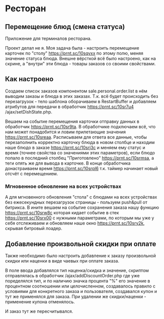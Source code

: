 # Ресторан

## Перемещение блюд (смена статуса)

Приложение для терминалов ресторана. 

Проект делал не я. Моя задача была - настроить перемещение карточек по "столу" https://prnt.sc/10sqvxx по этому полю, меняя значение статуса блюда. 
Внешне вёрсткой всё было настроено, как на скрине, а "внутри" эти блюда - товары заказов со своими свойствами.

## Как настроено

Создаем список заказов компонентом sale.personal.order.list в нём выводим заказы и блюда в этих заказах. Т.к. всё будет происходить без перезагрузок - тело шаблона оборачиваем в RestartBuffer и добавляем атрибутов для передачи в обработчик https://prnt.sc/10sr7u4 /ajax/setDishState.php. 

Вешаем на событие перемещения карточки отправку данных в обработчик https://prnt.sc/10sr9ta. В обработчике подключаем всё, что нам может понадобится и ловим прилетающие значения https://prnt.sc/10sreaa. Расписываем для ответа все данные, чтобы перезаполнить корректно карточку блюда в новом столбце и находим наше блюдо в заказе https://prnt.sc/10srj3c и меняем ему статус и время (точнее свойства со значениями этих параметров), если блюдо попало в последний столбец "Приготовлено" https://prnt.sc/10srmsa, а теги опять же для вывода в карточке. В конце обработчика донастраиваем время https://prnt.sc/10srpl6 т.к. таймер начинает новый отсчёт с перемещением.

### Мгновенное обновление на всех устройствах

А для мгновенного обновления "стола" с блюдами на всех устройствах без ежесекундных перезагрузок страницы - пользуем push&pull от битрикса. В ините вешаем на событие сохранения заказа нашу функцию https://prnt.sc/10srw8c которая кидает событие в стек https://prnt.sc/10srx00 с нужными параметрами, по которым мы уже у себя отслеживаем и обновляем наше окно https://prnt.sc/10sry2k, скрывая битровый лоадер.

## Добавление произвольной скидки при оплате

Также необходимо было настроить добавление к заказу произвольной скидки или наценки в виде чаевых при оплате заказа.

В поле ввода добавлялся тип наценка/скидка и значение, скриптом отправлялась в обработчик /ajax/addDiscountOrder.php где уже поределялся тип, и по наличию значка процента "%" его значение в процентном соотношении или целочисленном, создавалось правило с условиями для конкретного заказа и пользователя, создавался купон и тут же применялся для заказа. При удалении же скидки/наценки - применение купона отменялось.

И заказ тут же пересчитывался.